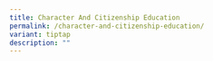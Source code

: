 ```yaml
---
title: Character And Citizenship Education
permalink: /character-and-citizenship-education/
variant: tiptap
description: ""
---
```

